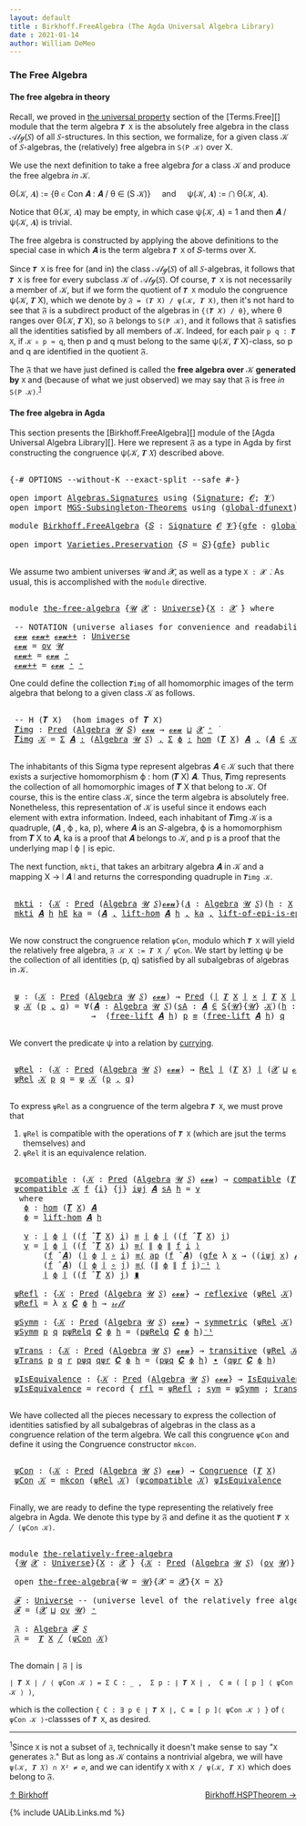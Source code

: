 ```yaml
---
layout: default
title : Birkhoff.FreeAlgebra (The Agda Universal Algebra Library)
date : 2021-01-14
author: William DeMeo
---
```


### <a id="the-free-algebra">The Free Algebra</a>

#### <a id="the-free-algebra-in-theory">The free algebra in theory</a>

Recall, we proved in [the universal property](Terms.Free.html#the-universal-property) section of the [Terms.Free][] module that the term algebra `𝑻 X` is the absolutely free algebra in the class 𝒜𝓁ℊ(𝑆) of all 𝑆-structures. In this section, we formalize, for a given class 𝒦 of 𝑆-algebras, the (relatively) free algebra in `S(P 𝒦)` over X.

We use the next definition to take a free algebra *for* a class 𝒦 and produce the free algebra *in* 𝒦.

Θ(𝒦, 𝑨) := {θ ∈ Con 𝑨 : 𝑨 / θ ∈ (S 𝒦)} &nbsp; &nbsp; and &nbsp; &nbsp; ψ(𝒦, 𝑨) := ⋂ Θ(𝒦, 𝑨).

Notice that Θ(𝒦, 𝑨) may be empty, in which case ψ(𝒦, 𝑨) = 1 and then 𝑨 / ψ(𝒦, 𝑨) is trivial.

The free algebra is constructed by applying the above definitions to the special case in which 𝑨 is the term algebra `𝑻 X` of 𝑆-terms over X.

Since `𝑻 X` is free for (and in) the class 𝒜𝓁ℊ(𝑆) of all 𝑆-algebras, it follows that `𝑻 X` is free for every subclass 𝒦 of 𝒜𝓁ℊ(𝑆). Of course, `𝑻 X` is not necessarily a member of 𝒦, but if we form the quotient of `𝑻 X` modulo the congruence ψ(𝒦, 𝑻 X), which we denote by `𝔉 = (𝑻 X) / ψ(𝒦, 𝑻 X)`, then it's not hard to see that 𝔉 is a subdirect product of the algebras in `{(𝑻 𝑋) / θ}`, where θ ranges over Θ(𝒦, 𝑻 X), so 𝔉 belongs to `S(P 𝒦)`, and it follows that 𝔉 satisfies all the identities satisfied by all members of 𝒦.  Indeed, for each pair `p q : 𝑻 X`, if `𝒦 ⊧ p ≈ q`, then p and q must belong to the same ψ(𝒦, 𝑻 X)-class, so p and q are identified in the quotient 𝔉.

The 𝔉 that we have just defined is called the **free algebra over** 𝒦 **generated by** `X` and (because of what we just observed) we may say that 𝔉 is free *in* `S(P 𝒦)`.<sup>[1](Birkhoff.FreeAlgebra.html#fn1)</sup>


#### <a id="the-free-algebra-in-agda">The free algebra in Agda</a>

This section presents the [Birkhoff.FreeAlgebra][] module of the [Agda Universal Algebra Library][].  Here we represent 𝔉 as a type in Agda by first constructing the congruence ψ(𝒦, 𝑻 𝑋) described above.

<pre class="Agda">

<a id="2212" class="Symbol">{-#</a> <a id="2216" class="Keyword">OPTIONS</a> <a id="2224" class="Pragma">--without-K</a> <a id="2236" class="Pragma">--exact-split</a> <a id="2250" class="Pragma">--safe</a> <a id="2257" class="Symbol">#-}</a>

<a id="2262" class="Keyword">open</a> <a id="2267" class="Keyword">import</a> <a id="2274" href="Algebras.Signatures.html" class="Module">Algebras.Signatures</a> <a id="2294" class="Keyword">using</a> <a id="2300" class="Symbol">(</a><a id="2301" href="Algebras.Signatures.html#1299" class="Function">Signature</a><a id="2310" class="Symbol">;</a> <a id="2312" href="Prelude.Preliminaries.html#5600" class="Generalizable">𝓞</a><a id="2313" class="Symbol">;</a> <a id="2315" href="Universes.html#262" class="Generalizable">𝓥</a><a id="2316" class="Symbol">)</a>
<a id="2318" class="Keyword">open</a> <a id="2323" class="Keyword">import</a> <a id="2330" href="MGS-Subsingleton-Theorems.html" class="Module">MGS-Subsingleton-Theorems</a> <a id="2356" class="Keyword">using</a> <a id="2362" class="Symbol">(</a><a id="2363" href="MGS-Subsingleton-Theorems.html#3468" class="Function">global-dfunext</a><a id="2377" class="Symbol">)</a>

<a id="2380" class="Keyword">module</a> <a id="2387" href="Birkhoff.FreeAlgebra.html" class="Module">Birkhoff.FreeAlgebra</a> <a id="2408" class="Symbol">{</a><a id="2409" href="Birkhoff.FreeAlgebra.html#2409" class="Bound">𝑆</a> <a id="2411" class="Symbol">:</a> <a id="2413" href="Algebras.Signatures.html#1299" class="Function">Signature</a> <a id="2423" href="Prelude.Preliminaries.html#5600" class="Generalizable">𝓞</a> <a id="2425" href="Universes.html#262" class="Generalizable">𝓥</a><a id="2426" class="Symbol">}{</a><a id="2428" href="Birkhoff.FreeAlgebra.html#2428" class="Bound">gfe</a> <a id="2432" class="Symbol">:</a> <a id="2434" href="MGS-Subsingleton-Theorems.html#3468" class="Function">global-dfunext</a><a id="2448" class="Symbol">}</a> <a id="2450" class="Keyword">where</a>

<a id="2457" class="Keyword">open</a> <a id="2462" class="Keyword">import</a> <a id="2469" href="Varieties.Preservation.html" class="Module">Varieties.Preservation</a> <a id="2492" class="Symbol">{</a><a id="2493" class="Argument">𝑆</a> <a id="2495" class="Symbol">=</a> <a id="2497" href="Birkhoff.FreeAlgebra.html#2409" class="Bound">𝑆</a><a id="2498" class="Symbol">}{</a><a id="2500" href="Birkhoff.FreeAlgebra.html#2428" class="Bound">gfe</a><a id="2503" class="Symbol">}</a> <a id="2505" class="Keyword">public</a>

</pre>

We assume two ambient universes 𝓤 and 𝓧, as well as a type `X : 𝓧 ̇`. As usual, this is accomplished with the `module` directive.

<pre class="Agda">

<a id="2670" class="Keyword">module</a> <a id="the-free-algebra"></a><a id="2677" href="Birkhoff.FreeAlgebra.html#2677" class="Module">the-free-algebra</a> <a id="2694" class="Symbol">{</a><a id="2695" href="Birkhoff.FreeAlgebra.html#2695" class="Bound">𝓤</a> <a id="2697" href="Birkhoff.FreeAlgebra.html#2697" class="Bound">𝓧</a> <a id="2699" class="Symbol">:</a> <a id="2701" href="Agda.Primitive.html#423" class="Function">Universe</a><a id="2709" class="Symbol">}{</a><a id="2711" href="Birkhoff.FreeAlgebra.html#2711" class="Bound">X</a> <a id="2713" class="Symbol">:</a> <a id="2715" href="Birkhoff.FreeAlgebra.html#2697" class="Bound">𝓧</a> <a id="2717" href="Universes.html#403" class="Function Operator">̇</a><a id="2718" class="Symbol">}</a> <a id="2720" class="Keyword">where</a>

 <a id="2728" class="Comment">-- NOTATION (universe aliases for convenience and readability).</a>
 <a id="the-free-algebra.𝓸𝓿𝓾"></a><a id="2793" href="Birkhoff.FreeAlgebra.html#2793" class="Function">𝓸𝓿𝓾</a> <a id="the-free-algebra.𝓸𝓿𝓾+"></a><a id="2797" href="Birkhoff.FreeAlgebra.html#2797" class="Function">𝓸𝓿𝓾+</a> <a id="the-free-algebra.𝓸𝓿𝓾++"></a><a id="2802" href="Birkhoff.FreeAlgebra.html#2802" class="Function">𝓸𝓿𝓾++</a> <a id="2808" class="Symbol">:</a> <a id="2810" href="Agda.Primitive.html#423" class="Function">Universe</a>
 <a id="2820" href="Birkhoff.FreeAlgebra.html#2793" class="Function">𝓸𝓿𝓾</a> <a id="2824" class="Symbol">=</a> <a id="2826" href="Algebras.Products.html#1918" class="Function">ov</a> <a id="2829" href="Birkhoff.FreeAlgebra.html#2695" class="Bound">𝓤</a>
 <a id="2832" href="Birkhoff.FreeAlgebra.html#2797" class="Function">𝓸𝓿𝓾+</a> <a id="2837" class="Symbol">=</a> <a id="2839" href="Birkhoff.FreeAlgebra.html#2793" class="Function">𝓸𝓿𝓾</a> <a id="2843" href="Agda.Primitive.html#606" class="Function Operator">⁺</a>
 <a id="2846" href="Birkhoff.FreeAlgebra.html#2802" class="Function">𝓸𝓿𝓾++</a> <a id="2852" class="Symbol">=</a> <a id="2854" href="Birkhoff.FreeAlgebra.html#2793" class="Function">𝓸𝓿𝓾</a> <a id="2858" href="Agda.Primitive.html#606" class="Function Operator">⁺</a> <a id="2860" href="Agda.Primitive.html#606" class="Function Operator">⁺</a>
</pre>

One could define the collection `𝑻img` of all homomorphic images of the term algebra that belong to a given class 𝒦 as follows.

<pre class="Agda">

 <a id="3018" class="Comment">-- H (𝑻 X)  (hom images of 𝑻 X)</a>
 <a id="the-free-algebra.𝑻img"></a><a id="3051" href="Birkhoff.FreeAlgebra.html#3051" class="Function">𝑻img</a> <a id="3056" class="Symbol">:</a> <a id="3058" href="Relations.Unary.html#959" class="Function">Pred</a> <a id="3063" class="Symbol">(</a><a id="3064" href="Algebras.Algebras.html#694" class="Function">Algebra</a> <a id="3072" href="Birkhoff.FreeAlgebra.html#2695" class="Bound">𝓤</a> <a id="3074" href="Birkhoff.FreeAlgebra.html#2409" class="Bound">𝑆</a><a id="3075" class="Symbol">)</a> <a id="3077" href="Birkhoff.FreeAlgebra.html#2793" class="Function">𝓸𝓿𝓾</a> <a id="3081" class="Symbol">→</a> <a id="3083" href="Birkhoff.FreeAlgebra.html#2793" class="Function">𝓸𝓿𝓾</a> <a id="3087" href="Agda.Primitive.html#636" class="Function Operator">⊔</a> <a id="3089" href="Birkhoff.FreeAlgebra.html#2697" class="Bound">𝓧</a> <a id="3091" href="Agda.Primitive.html#606" class="Function Operator">⁺</a> <a id="3093" href="Universes.html#403" class="Function Operator">̇</a>
 <a id="3096" href="Birkhoff.FreeAlgebra.html#3051" class="Function">𝑻img</a> <a id="3101" href="Birkhoff.FreeAlgebra.html#3101" class="Bound">𝒦</a> <a id="3103" class="Symbol">=</a> <a id="3105" href="MGS-MLTT.html#3074" class="Function">Σ</a> <a id="3107" href="Birkhoff.FreeAlgebra.html#3107" class="Bound">𝑨</a> <a id="3109" href="MGS-MLTT.html#3074" class="Function">꞉</a> <a id="3111" class="Symbol">(</a><a id="3112" href="Algebras.Algebras.html#694" class="Function">Algebra</a> <a id="3120" href="Birkhoff.FreeAlgebra.html#2695" class="Bound">𝓤</a> <a id="3122" href="Birkhoff.FreeAlgebra.html#2409" class="Bound">𝑆</a><a id="3123" class="Symbol">)</a> <a id="3125" href="MGS-MLTT.html#3074" class="Function">,</a> <a id="3127" href="MGS-MLTT.html#3074" class="Function">Σ</a> <a id="3129" href="Birkhoff.FreeAlgebra.html#3129" class="Bound">ϕ</a> <a id="3131" href="MGS-MLTT.html#3074" class="Function">꞉</a> <a id="3133" href="Homomorphisms.Basic.html#2278" class="Function">hom</a> <a id="3137" class="Symbol">(</a><a id="3138" href="Terms.Basic.html#3603" class="Function">𝑻</a> <a id="3140" href="Birkhoff.FreeAlgebra.html#2711" class="Bound">X</a><a id="3141" class="Symbol">)</a> <a id="3143" href="Birkhoff.FreeAlgebra.html#3107" class="Bound">𝑨</a> <a id="3145" href="MGS-MLTT.html#3074" class="Function">,</a> <a id="3147" class="Symbol">(</a><a id="3148" href="Birkhoff.FreeAlgebra.html#3107" class="Bound">𝑨</a> <a id="3150" href="Relations.Unary.html#1958" class="Function Operator">∈</a> <a id="3152" href="Birkhoff.FreeAlgebra.html#3101" class="Bound">𝒦</a><a id="3153" class="Symbol">)</a> <a id="3155" href="MGS-MLTT.html#3515" class="Function Operator">×</a> <a id="3157" href="Prelude.Inverses.html#2632" class="Function">Epic</a> <a id="3162" href="Prelude.Preliminaries.html#13569" class="Function Operator">∣</a> <a id="3164" href="Birkhoff.FreeAlgebra.html#3129" class="Bound">ϕ</a> <a id="3166" href="Prelude.Preliminaries.html#13569" class="Function Operator">∣</a>

</pre>

The inhabitants of this Sigma type represent algebras 𝑨 ∈ 𝒦 such that there exists a surjective homomorphism ϕ : hom (𝑻 X) 𝑨. Thus, 𝑻img represents the collection of all homomorphic images of 𝑻 X that belong to 𝒦.  Of course, this is the entire class 𝒦, since the term algebra is absolutely free. Nonetheless, this representation of 𝒦 is useful since it endows each element with extra information.  Indeed, each inhabitant of 𝑻img 𝒦 is a quadruple, (𝑨 , ϕ , ka, p), where 𝑨 is an 𝑆-algebra, ϕ is a homomorphism from 𝑻 X to 𝑨, ka is a proof that 𝑨 belongs to 𝒦, and p is a proof that the underlying map ∣ ϕ ∣ is epic.

The next function, `mkti`, that takes an arbitrary algebra 𝑨 in 𝒦 and a mapping X → ∣ 𝑨 ∣ and returns the corresponding quadruple in `𝑻img 𝒦`.

<pre class="Agda">

 <a id="the-free-algebra.mkti"></a><a id="3958" href="Birkhoff.FreeAlgebra.html#3958" class="Function">mkti</a> <a id="3963" class="Symbol">:</a> <a id="3965" class="Symbol">{</a><a id="3966" href="Birkhoff.FreeAlgebra.html#3966" class="Bound">𝒦</a> <a id="3968" class="Symbol">:</a> <a id="3970" href="Relations.Unary.html#959" class="Function">Pred</a> <a id="3975" class="Symbol">(</a><a id="3976" href="Algebras.Algebras.html#694" class="Function">Algebra</a> <a id="3984" href="Birkhoff.FreeAlgebra.html#2695" class="Bound">𝓤</a> <a id="3986" href="Birkhoff.FreeAlgebra.html#2409" class="Bound">𝑆</a><a id="3987" class="Symbol">)</a><a id="3988" href="Birkhoff.FreeAlgebra.html#2793" class="Function">𝓸𝓿𝓾</a><a id="3991" class="Symbol">}(</a><a id="3993" href="Birkhoff.FreeAlgebra.html#3993" class="Bound">𝑨</a> <a id="3995" class="Symbol">:</a> <a id="3997" href="Algebras.Algebras.html#694" class="Function">Algebra</a> <a id="4005" href="Birkhoff.FreeAlgebra.html#2695" class="Bound">𝓤</a> <a id="4007" href="Birkhoff.FreeAlgebra.html#2409" class="Bound">𝑆</a><a id="4008" class="Symbol">)(</a><a id="4010" href="Birkhoff.FreeAlgebra.html#4010" class="Bound">h</a> <a id="4012" class="Symbol">:</a> <a id="4014" href="Birkhoff.FreeAlgebra.html#2711" class="Bound">X</a> <a id="4016" class="Symbol">→</a> <a id="4018" href="Prelude.Preliminaries.html#13569" class="Function Operator">∣</a> <a id="4020" href="Birkhoff.FreeAlgebra.html#3993" class="Bound">𝑨</a> <a id="4022" href="Prelude.Preliminaries.html#13569" class="Function Operator">∣</a><a id="4023" class="Symbol">)</a> <a id="4025" class="Symbol">→</a> <a id="4027" href="Prelude.Inverses.html#2632" class="Function">Epic</a> <a id="4032" href="Birkhoff.FreeAlgebra.html#4010" class="Bound">h</a> <a id="4034" class="Symbol">→</a> <a id="4036" href="Birkhoff.FreeAlgebra.html#3993" class="Bound">𝑨</a> <a id="4038" href="Relations.Unary.html#1958" class="Function Operator">∈</a> <a id="4040" href="Birkhoff.FreeAlgebra.html#3966" class="Bound">𝒦</a> <a id="4042" class="Symbol">→</a> <a id="4044" href="Birkhoff.FreeAlgebra.html#3051" class="Function">𝑻img</a> <a id="4049" href="Birkhoff.FreeAlgebra.html#3966" class="Bound">𝒦</a>
 <a id="4052" href="Birkhoff.FreeAlgebra.html#3958" class="Function">mkti</a> <a id="4057" href="Birkhoff.FreeAlgebra.html#4057" class="Bound">𝑨</a> <a id="4059" href="Birkhoff.FreeAlgebra.html#4059" class="Bound">h</a> <a id="4061" href="Birkhoff.FreeAlgebra.html#4061" class="Bound">hE</a> <a id="4064" href="Birkhoff.FreeAlgebra.html#4064" class="Bound">ka</a> <a id="4067" class="Symbol">=</a> <a id="4069" class="Symbol">(</a><a id="4070" href="Birkhoff.FreeAlgebra.html#4057" class="Bound">𝑨</a> <a id="4072" href="Prelude.Preliminaries.html#14564" class="InductiveConstructor Operator">,</a> <a id="4074" href="Terms.Basic.html#4495" class="Function">lift-hom</a> <a id="4083" href="Birkhoff.FreeAlgebra.html#4057" class="Bound">𝑨</a> <a id="4085" href="Birkhoff.FreeAlgebra.html#4059" class="Bound">h</a> <a id="4087" href="Prelude.Preliminaries.html#14564" class="InductiveConstructor Operator">,</a> <a id="4089" href="Birkhoff.FreeAlgebra.html#4064" class="Bound">ka</a> <a id="4092" href="Prelude.Preliminaries.html#14564" class="InductiveConstructor Operator">,</a> <a id="4094" href="Terms.Basic.html#5688" class="Function">lift-of-epi-is-epi</a> <a id="4113" href="Birkhoff.FreeAlgebra.html#4057" class="Bound">𝑨</a> <a id="4115" href="Birkhoff.FreeAlgebra.html#4059" class="Bound">h</a> <a id="4117" href="Birkhoff.FreeAlgebra.html#4061" class="Bound">hE</a><a id="4119" class="Symbol">)</a>

</pre>

We now construct the congruence relation `ψCon`, modulo which `𝑻 X` will yield the relatively free algebra, `𝔉 𝒦 X := 𝑻 X ╱ ψCon`. We start by letting ψ be the collection of all identities (p, q) satisfied by all subalgebras of algebras in 𝒦.

<pre class="Agda">

 <a id="the-free-algebra.ψ"></a><a id="4393" href="Birkhoff.FreeAlgebra.html#4393" class="Function">ψ</a> <a id="4395" class="Symbol">:</a> <a id="4397" class="Symbol">(</a><a id="4398" href="Birkhoff.FreeAlgebra.html#4398" class="Bound">𝒦</a> <a id="4400" class="Symbol">:</a> <a id="4402" href="Relations.Unary.html#959" class="Function">Pred</a> <a id="4407" class="Symbol">(</a><a id="4408" href="Algebras.Algebras.html#694" class="Function">Algebra</a> <a id="4416" href="Birkhoff.FreeAlgebra.html#2695" class="Bound">𝓤</a> <a id="4418" href="Birkhoff.FreeAlgebra.html#2409" class="Bound">𝑆</a><a id="4419" class="Symbol">)</a> <a id="4421" href="Birkhoff.FreeAlgebra.html#2793" class="Function">𝓸𝓿𝓾</a><a id="4424" class="Symbol">)</a> <a id="4426" class="Symbol">→</a> <a id="4428" href="Relations.Unary.html#959" class="Function">Pred</a> <a id="4433" class="Symbol">(</a><a id="4434" href="Prelude.Preliminaries.html#13569" class="Function Operator">∣</a> <a id="4436" href="Terms.Basic.html#3603" class="Function">𝑻</a> <a id="4438" href="Birkhoff.FreeAlgebra.html#2711" class="Bound">X</a> <a id="4440" href="Prelude.Preliminaries.html#13569" class="Function Operator">∣</a> <a id="4442" href="MGS-MLTT.html#3515" class="Function Operator">×</a> <a id="4444" href="Prelude.Preliminaries.html#13569" class="Function Operator">∣</a> <a id="4446" href="Terms.Basic.html#3603" class="Function">𝑻</a> <a id="4448" href="Birkhoff.FreeAlgebra.html#2711" class="Bound">X</a> <a id="4450" href="Prelude.Preliminaries.html#13569" class="Function Operator">∣</a><a id="4451" class="Symbol">)</a> <a id="4453" class="Symbol">(</a><a id="4454" href="Birkhoff.FreeAlgebra.html#2697" class="Bound">𝓧</a> <a id="4456" href="Agda.Primitive.html#636" class="Function Operator">⊔</a> <a id="4458" href="Birkhoff.FreeAlgebra.html#2793" class="Function">𝓸𝓿𝓾</a><a id="4461" class="Symbol">)</a>
 <a id="4464" href="Birkhoff.FreeAlgebra.html#4393" class="Function">ψ</a> <a id="4466" href="Birkhoff.FreeAlgebra.html#4466" class="Bound">𝒦</a> <a id="4468" class="Symbol">(</a><a id="4469" href="Birkhoff.FreeAlgebra.html#4469" class="Bound">p</a> <a id="4471" href="Prelude.Preliminaries.html#14564" class="InductiveConstructor Operator">,</a> <a id="4473" href="Birkhoff.FreeAlgebra.html#4473" class="Bound">q</a><a id="4474" class="Symbol">)</a> <a id="4476" class="Symbol">=</a> <a id="4478" class="Symbol">∀(</a><a id="4480" href="Birkhoff.FreeAlgebra.html#4480" class="Bound">𝑨</a> <a id="4482" class="Symbol">:</a> <a id="4484" href="Algebras.Algebras.html#694" class="Function">Algebra</a> <a id="4492" href="Birkhoff.FreeAlgebra.html#2695" class="Bound">𝓤</a> <a id="4494" href="Birkhoff.FreeAlgebra.html#2409" class="Bound">𝑆</a><a id="4495" class="Symbol">)(</a><a id="4497" href="Birkhoff.FreeAlgebra.html#4497" class="Bound">sA</a> <a id="4500" class="Symbol">:</a> <a id="4502" href="Birkhoff.FreeAlgebra.html#4480" class="Bound">𝑨</a> <a id="4504" href="Relations.Unary.html#1958" class="Function Operator">∈</a> <a id="4506" href="Varieties.Varieties.html#2944" class="Datatype">S</a><a id="4507" class="Symbol">{</a><a id="4508" href="Birkhoff.FreeAlgebra.html#2695" class="Bound">𝓤</a><a id="4509" class="Symbol">}{</a><a id="4511" href="Birkhoff.FreeAlgebra.html#2695" class="Bound">𝓤</a><a id="4512" class="Symbol">}</a> <a id="4514" href="Birkhoff.FreeAlgebra.html#4466" class="Bound">𝒦</a><a id="4515" class="Symbol">)(</a><a id="4517" href="Birkhoff.FreeAlgebra.html#4517" class="Bound">h</a> <a id="4519" class="Symbol">:</a> <a id="4521" href="Birkhoff.FreeAlgebra.html#2711" class="Bound">X</a> <a id="4523" class="Symbol">→</a> <a id="4525" href="Prelude.Preliminaries.html#13569" class="Function Operator">∣</a> <a id="4527" href="Birkhoff.FreeAlgebra.html#4480" class="Bound">𝑨</a> <a id="4529" href="Prelude.Preliminaries.html#13569" class="Function Operator">∣</a> <a id="4531" class="Symbol">)</a>
                 <a id="4550" class="Symbol">→</a>  <a id="4553" class="Symbol">(</a><a id="4554" href="Terms.Basic.html#4221" class="Function">free-lift</a> <a id="4564" href="Birkhoff.FreeAlgebra.html#4480" class="Bound">𝑨</a> <a id="4566" href="Birkhoff.FreeAlgebra.html#4517" class="Bound">h</a><a id="4567" class="Symbol">)</a> <a id="4569" href="Birkhoff.FreeAlgebra.html#4469" class="Bound">p</a> <a id="4571" href="Prelude.Inverses.html#620" class="Datatype Operator">≡</a> <a id="4573" class="Symbol">(</a><a id="4574" href="Terms.Basic.html#4221" class="Function">free-lift</a> <a id="4584" href="Birkhoff.FreeAlgebra.html#4480" class="Bound">𝑨</a> <a id="4586" href="Birkhoff.FreeAlgebra.html#4517" class="Bound">h</a><a id="4587" class="Symbol">)</a> <a id="4589" href="Birkhoff.FreeAlgebra.html#4473" class="Bound">q</a>

</pre>

We convert the predicate ψ into a relation by [currying](https://en.wikipedia.org/wiki/Currying).

<pre class="Agda">

 <a id="the-free-algebra.ψRel"></a><a id="4718" href="Birkhoff.FreeAlgebra.html#4718" class="Function">ψRel</a> <a id="4723" class="Symbol">:</a> <a id="4725" class="Symbol">(</a><a id="4726" href="Birkhoff.FreeAlgebra.html#4726" class="Bound">𝒦</a> <a id="4728" class="Symbol">:</a> <a id="4730" href="Relations.Unary.html#959" class="Function">Pred</a> <a id="4735" class="Symbol">(</a><a id="4736" href="Algebras.Algebras.html#694" class="Function">Algebra</a> <a id="4744" href="Birkhoff.FreeAlgebra.html#2695" class="Bound">𝓤</a> <a id="4746" href="Birkhoff.FreeAlgebra.html#2409" class="Bound">𝑆</a><a id="4747" class="Symbol">)</a> <a id="4749" href="Birkhoff.FreeAlgebra.html#2793" class="Function">𝓸𝓿𝓾</a><a id="4752" class="Symbol">)</a> <a id="4754" class="Symbol">→</a> <a id="4756" href="Relations.Binary.html#1774" class="Function">Rel</a> <a id="4760" href="Prelude.Preliminaries.html#13569" class="Function Operator">∣</a> <a id="4762" class="Symbol">(</a><a id="4763" href="Terms.Basic.html#3603" class="Function">𝑻</a> <a id="4765" href="Birkhoff.FreeAlgebra.html#2711" class="Bound">X</a><a id="4766" class="Symbol">)</a> <a id="4768" href="Prelude.Preliminaries.html#13569" class="Function Operator">∣</a> <a id="4770" class="Symbol">(</a><a id="4771" href="Birkhoff.FreeAlgebra.html#2697" class="Bound">𝓧</a> <a id="4773" href="Agda.Primitive.html#636" class="Function Operator">⊔</a> <a id="4775" href="Birkhoff.FreeAlgebra.html#2793" class="Function">𝓸𝓿𝓾</a><a id="4778" class="Symbol">)</a>
 <a id="4781" href="Birkhoff.FreeAlgebra.html#4718" class="Function">ψRel</a> <a id="4786" href="Birkhoff.FreeAlgebra.html#4786" class="Bound">𝒦</a> <a id="4788" href="Birkhoff.FreeAlgebra.html#4788" class="Bound">p</a> <a id="4790" href="Birkhoff.FreeAlgebra.html#4790" class="Bound">q</a> <a id="4792" class="Symbol">=</a> <a id="4794" href="Birkhoff.FreeAlgebra.html#4393" class="Function">ψ</a> <a id="4796" href="Birkhoff.FreeAlgebra.html#4786" class="Bound">𝒦</a> <a id="4798" class="Symbol">(</a><a id="4799" href="Birkhoff.FreeAlgebra.html#4788" class="Bound">p</a> <a id="4801" href="Prelude.Preliminaries.html#14564" class="InductiveConstructor Operator">,</a> <a id="4803" href="Birkhoff.FreeAlgebra.html#4790" class="Bound">q</a><a id="4804" class="Symbol">)</a>

</pre>

To express `ψRel` as a congruence of the term algebra `𝑻 X`, we must prove that

1. `ψRel` is compatible with the operations of `𝑻 X` (which are jsut the terms themselves) and
2. `ψRel` it is an equivalence relation.

<pre class="Agda">

 <a id="the-free-algebra.ψcompatible"></a><a id="5052" href="Birkhoff.FreeAlgebra.html#5052" class="Function">ψcompatible</a> <a id="5064" class="Symbol">:</a> <a id="5066" class="Symbol">(</a><a id="5067" href="Birkhoff.FreeAlgebra.html#5067" class="Bound">𝒦</a> <a id="5069" class="Symbol">:</a> <a id="5071" href="Relations.Unary.html#959" class="Function">Pred</a> <a id="5076" class="Symbol">(</a><a id="5077" href="Algebras.Algebras.html#694" class="Function">Algebra</a> <a id="5085" href="Birkhoff.FreeAlgebra.html#2695" class="Bound">𝓤</a> <a id="5087" href="Birkhoff.FreeAlgebra.html#2409" class="Bound">𝑆</a><a id="5088" class="Symbol">)</a> <a id="5090" href="Birkhoff.FreeAlgebra.html#2793" class="Function">𝓸𝓿𝓾</a><a id="5093" class="Symbol">)</a> <a id="5095" class="Symbol">→</a> <a id="5097" href="Algebras.Algebras.html#5566" class="Function">compatible</a> <a id="5108" class="Symbol">(</a><a id="5109" href="Terms.Basic.html#3603" class="Function">𝑻</a> <a id="5111" href="Birkhoff.FreeAlgebra.html#2711" class="Bound">X</a><a id="5112" class="Symbol">)(</a><a id="5114" href="Birkhoff.FreeAlgebra.html#4718" class="Function">ψRel</a> <a id="5119" href="Birkhoff.FreeAlgebra.html#5067" class="Bound">𝒦</a><a id="5120" class="Symbol">)</a>
 <a id="5123" href="Birkhoff.FreeAlgebra.html#5052" class="Function">ψcompatible</a> <a id="5135" href="Birkhoff.FreeAlgebra.html#5135" class="Bound">𝒦</a> <a id="5137" href="Birkhoff.FreeAlgebra.html#5137" class="Bound">f</a> <a id="5139" class="Symbol">{</a><a id="5140" href="Birkhoff.FreeAlgebra.html#5140" class="Bound">i</a><a id="5141" class="Symbol">}</a> <a id="5143" class="Symbol">{</a><a id="5144" href="Birkhoff.FreeAlgebra.html#5144" class="Bound">j</a><a id="5145" class="Symbol">}</a> <a id="5147" href="Birkhoff.FreeAlgebra.html#5147" class="Bound">iψj</a> <a id="5151" href="Birkhoff.FreeAlgebra.html#5151" class="Bound">𝑨</a> <a id="5153" href="Birkhoff.FreeAlgebra.html#5153" class="Bound">sA</a> <a id="5156" href="Birkhoff.FreeAlgebra.html#5156" class="Bound">h</a> <a id="5158" class="Symbol">=</a> <a id="5160" href="Birkhoff.FreeAlgebra.html#5213" class="Function">γ</a>
  <a id="5164" class="Keyword">where</a>
   <a id="5173" href="Birkhoff.FreeAlgebra.html#5173" class="Function">ϕ</a> <a id="5175" class="Symbol">:</a> <a id="5177" href="Homomorphisms.Basic.html#2278" class="Function">hom</a> <a id="5181" class="Symbol">(</a><a id="5182" href="Terms.Basic.html#3603" class="Function">𝑻</a> <a id="5184" href="Birkhoff.FreeAlgebra.html#2711" class="Bound">X</a><a id="5185" class="Symbol">)</a> <a id="5187" href="Birkhoff.FreeAlgebra.html#5151" class="Bound">𝑨</a>
   <a id="5192" href="Birkhoff.FreeAlgebra.html#5173" class="Function">ϕ</a> <a id="5194" class="Symbol">=</a> <a id="5196" href="Terms.Basic.html#4495" class="Function">lift-hom</a> <a id="5205" href="Birkhoff.FreeAlgebra.html#5151" class="Bound">𝑨</a> <a id="5207" href="Birkhoff.FreeAlgebra.html#5156" class="Bound">h</a>

   <a id="5213" href="Birkhoff.FreeAlgebra.html#5213" class="Function">γ</a> <a id="5215" class="Symbol">:</a> <a id="5217" href="Prelude.Preliminaries.html#13569" class="Function Operator">∣</a> <a id="5219" href="Birkhoff.FreeAlgebra.html#5173" class="Function">ϕ</a> <a id="5221" href="Prelude.Preliminaries.html#13569" class="Function Operator">∣</a> <a id="5223" class="Symbol">((</a><a id="5225" href="Birkhoff.FreeAlgebra.html#5137" class="Bound">f</a> <a id="5227" href="Algebras.Algebras.html#2844" class="Function Operator">̂</a> <a id="5229" href="Terms.Basic.html#3603" class="Function">𝑻</a> <a id="5231" href="Birkhoff.FreeAlgebra.html#2711" class="Bound">X</a><a id="5232" class="Symbol">)</a> <a id="5234" href="Birkhoff.FreeAlgebra.html#5140" class="Bound">i</a><a id="5235" class="Symbol">)</a> <a id="5237" href="Prelude.Inverses.html#620" class="Datatype Operator">≡</a> <a id="5239" href="Prelude.Preliminaries.html#13569" class="Function Operator">∣</a> <a id="5241" href="Birkhoff.FreeAlgebra.html#5173" class="Function">ϕ</a> <a id="5243" href="Prelude.Preliminaries.html#13569" class="Function Operator">∣</a> <a id="5245" class="Symbol">((</a><a id="5247" href="Birkhoff.FreeAlgebra.html#5137" class="Bound">f</a> <a id="5249" href="Algebras.Algebras.html#2844" class="Function Operator">̂</a> <a id="5251" href="Terms.Basic.html#3603" class="Function">𝑻</a> <a id="5253" href="Birkhoff.FreeAlgebra.html#2711" class="Bound">X</a><a id="5254" class="Symbol">)</a> <a id="5256" href="Birkhoff.FreeAlgebra.html#5144" class="Bound">j</a><a id="5257" class="Symbol">)</a>
   <a id="5262" href="Birkhoff.FreeAlgebra.html#5213" class="Function">γ</a> <a id="5264" class="Symbol">=</a> <a id="5266" href="Prelude.Preliminaries.html#13569" class="Function Operator">∣</a> <a id="5268" href="Birkhoff.FreeAlgebra.html#5173" class="Function">ϕ</a> <a id="5270" href="Prelude.Preliminaries.html#13569" class="Function Operator">∣</a> <a id="5272" class="Symbol">((</a><a id="5274" href="Birkhoff.FreeAlgebra.html#5137" class="Bound">f</a> <a id="5276" href="Algebras.Algebras.html#2844" class="Function Operator">̂</a> <a id="5278" href="Terms.Basic.html#3603" class="Function">𝑻</a> <a id="5280" href="Birkhoff.FreeAlgebra.html#2711" class="Bound">X</a><a id="5281" class="Symbol">)</a> <a id="5283" href="Birkhoff.FreeAlgebra.html#5140" class="Bound">i</a><a id="5284" class="Symbol">)</a> <a id="5286" href="MGS-MLTT.html#5997" class="Function Operator">≡⟨</a> <a id="5289" href="Prelude.Preliminaries.html#13647" class="Function Operator">∥</a> <a id="5291" href="Birkhoff.FreeAlgebra.html#5173" class="Function">ϕ</a> <a id="5293" href="Prelude.Preliminaries.html#13647" class="Function Operator">∥</a> <a id="5295" href="Birkhoff.FreeAlgebra.html#5137" class="Bound">f</a> <a id="5297" href="Birkhoff.FreeAlgebra.html#5140" class="Bound">i</a> <a id="5299" href="MGS-MLTT.html#5997" class="Function Operator">⟩</a>
       <a id="5308" class="Symbol">(</a><a id="5309" href="Birkhoff.FreeAlgebra.html#5137" class="Bound">f</a> <a id="5311" href="Algebras.Algebras.html#2844" class="Function Operator">̂</a> <a id="5313" href="Birkhoff.FreeAlgebra.html#5151" class="Bound">𝑨</a><a id="5314" class="Symbol">)</a> <a id="5316" class="Symbol">(</a><a id="5317" href="Prelude.Preliminaries.html#13569" class="Function Operator">∣</a> <a id="5319" href="Birkhoff.FreeAlgebra.html#5173" class="Function">ϕ</a> <a id="5321" href="Prelude.Preliminaries.html#13569" class="Function Operator">∣</a> <a id="5323" href="MGS-MLTT.html#3813" class="Function Operator">∘</a> <a id="5325" href="Birkhoff.FreeAlgebra.html#5140" class="Bound">i</a><a id="5326" class="Symbol">)</a> <a id="5328" href="MGS-MLTT.html#5997" class="Function Operator">≡⟨</a> <a id="5331" href="MGS-MLTT.html#6613" class="Function">ap</a> <a id="5334" class="Symbol">(</a><a id="5335" href="Birkhoff.FreeAlgebra.html#5137" class="Bound">f</a> <a id="5337" href="Algebras.Algebras.html#2844" class="Function Operator">̂</a> <a id="5339" href="Birkhoff.FreeAlgebra.html#5151" class="Bound">𝑨</a><a id="5340" class="Symbol">)</a> <a id="5342" class="Symbol">(</a><a id="5343" href="Birkhoff.FreeAlgebra.html#2428" class="Bound">gfe</a> <a id="5347" class="Symbol">λ</a> <a id="5349" href="Birkhoff.FreeAlgebra.html#5349" class="Bound">x</a> <a id="5351" class="Symbol">→</a> <a id="5353" class="Symbol">((</a><a id="5355" href="Birkhoff.FreeAlgebra.html#5147" class="Bound">iψj</a> <a id="5359" href="Birkhoff.FreeAlgebra.html#5349" class="Bound">x</a><a id="5360" class="Symbol">)</a> <a id="5362" href="Birkhoff.FreeAlgebra.html#5151" class="Bound">𝑨</a> <a id="5364" href="Birkhoff.FreeAlgebra.html#5153" class="Bound">sA</a> <a id="5367" href="Birkhoff.FreeAlgebra.html#5156" class="Bound">h</a><a id="5368" class="Symbol">))</a> <a id="5371" href="MGS-MLTT.html#5997" class="Function Operator">⟩</a>
       <a id="5380" class="Symbol">(</a><a id="5381" href="Birkhoff.FreeAlgebra.html#5137" class="Bound">f</a> <a id="5383" href="Algebras.Algebras.html#2844" class="Function Operator">̂</a> <a id="5385" href="Birkhoff.FreeAlgebra.html#5151" class="Bound">𝑨</a><a id="5386" class="Symbol">)</a> <a id="5388" class="Symbol">(</a><a id="5389" href="Prelude.Preliminaries.html#13569" class="Function Operator">∣</a> <a id="5391" href="Birkhoff.FreeAlgebra.html#5173" class="Function">ϕ</a> <a id="5393" href="Prelude.Preliminaries.html#13569" class="Function Operator">∣</a> <a id="5395" href="MGS-MLTT.html#3813" class="Function Operator">∘</a> <a id="5397" href="Birkhoff.FreeAlgebra.html#5144" class="Bound">j</a><a id="5398" class="Symbol">)</a> <a id="5400" href="MGS-MLTT.html#5997" class="Function Operator">≡⟨</a> <a id="5403" class="Symbol">(</a><a id="5404" href="Prelude.Preliminaries.html#13647" class="Function Operator">∥</a> <a id="5406" href="Birkhoff.FreeAlgebra.html#5173" class="Function">ϕ</a> <a id="5408" href="Prelude.Preliminaries.html#13647" class="Function Operator">∥</a> <a id="5410" href="Birkhoff.FreeAlgebra.html#5137" class="Bound">f</a> <a id="5412" href="Birkhoff.FreeAlgebra.html#5144" class="Bound">j</a><a id="5413" class="Symbol">)</a><a id="5414" href="MGS-MLTT.html#6125" class="Function Operator">⁻¹</a> <a id="5417" href="MGS-MLTT.html#5997" class="Function Operator">⟩</a>
       <a id="5426" href="Prelude.Preliminaries.html#13569" class="Function Operator">∣</a> <a id="5428" href="Birkhoff.FreeAlgebra.html#5173" class="Function">ϕ</a> <a id="5430" href="Prelude.Preliminaries.html#13569" class="Function Operator">∣</a> <a id="5432" class="Symbol">((</a><a id="5434" href="Birkhoff.FreeAlgebra.html#5137" class="Bound">f</a> <a id="5436" href="Algebras.Algebras.html#2844" class="Function Operator">̂</a> <a id="5438" href="Terms.Basic.html#3603" class="Function">𝑻</a> <a id="5440" href="Birkhoff.FreeAlgebra.html#2711" class="Bound">X</a><a id="5441" class="Symbol">)</a> <a id="5443" href="Birkhoff.FreeAlgebra.html#5144" class="Bound">j</a><a id="5444" class="Symbol">)</a> <a id="5446" href="MGS-MLTT.html#6079" class="Function Operator">∎</a>

 <a id="the-free-algebra.ψRefl"></a><a id="5450" href="Birkhoff.FreeAlgebra.html#5450" class="Function">ψRefl</a> <a id="5456" class="Symbol">:</a> <a id="5458" class="Symbol">{</a><a id="5459" href="Birkhoff.FreeAlgebra.html#5459" class="Bound">𝒦</a> <a id="5461" class="Symbol">:</a> <a id="5463" href="Relations.Unary.html#959" class="Function">Pred</a> <a id="5468" class="Symbol">(</a><a id="5469" href="Algebras.Algebras.html#694" class="Function">Algebra</a> <a id="5477" href="Birkhoff.FreeAlgebra.html#2695" class="Bound">𝓤</a> <a id="5479" href="Birkhoff.FreeAlgebra.html#2409" class="Bound">𝑆</a><a id="5480" class="Symbol">)</a> <a id="5482" href="Birkhoff.FreeAlgebra.html#2793" class="Function">𝓸𝓿𝓾</a><a id="5485" class="Symbol">}</a> <a id="5487" class="Symbol">→</a> <a id="5489" href="Relations.Quotients.html#918" class="Function">reflexive</a> <a id="5499" class="Symbol">(</a><a id="5500" href="Birkhoff.FreeAlgebra.html#4718" class="Function">ψRel</a> <a id="5505" href="Birkhoff.FreeAlgebra.html#5459" class="Bound">𝒦</a><a id="5506" class="Symbol">)</a>
 <a id="5509" href="Birkhoff.FreeAlgebra.html#5450" class="Function">ψRefl</a> <a id="5515" class="Symbol">=</a> <a id="5517" class="Symbol">λ</a> <a id="5519" href="Birkhoff.FreeAlgebra.html#5519" class="Bound">x</a> <a id="5521" href="Birkhoff.FreeAlgebra.html#5521" class="Bound">𝑪</a> <a id="5523" href="Birkhoff.FreeAlgebra.html#5523" class="Bound">ϕ</a> <a id="5525" href="Birkhoff.FreeAlgebra.html#5525" class="Bound">h</a> <a id="5527" class="Symbol">→</a> <a id="5529" href="Prelude.Inverses.html#634" class="InductiveConstructor">𝓇ℯ𝒻𝓁</a>

 <a id="the-free-algebra.ψSymm"></a><a id="5536" href="Birkhoff.FreeAlgebra.html#5536" class="Function">ψSymm</a> <a id="5542" class="Symbol">:</a> <a id="5544" class="Symbol">{</a><a id="5545" href="Birkhoff.FreeAlgebra.html#5545" class="Bound">𝒦</a> <a id="5547" class="Symbol">:</a> <a id="5549" href="Relations.Unary.html#959" class="Function">Pred</a> <a id="5554" class="Symbol">(</a><a id="5555" href="Algebras.Algebras.html#694" class="Function">Algebra</a> <a id="5563" href="Birkhoff.FreeAlgebra.html#2695" class="Bound">𝓤</a> <a id="5565" href="Birkhoff.FreeAlgebra.html#2409" class="Bound">𝑆</a><a id="5566" class="Symbol">)</a> <a id="5568" href="Birkhoff.FreeAlgebra.html#2793" class="Function">𝓸𝓿𝓾</a><a id="5571" class="Symbol">}</a> <a id="5573" class="Symbol">→</a> <a id="5575" href="Relations.Quotients.html#1006" class="Function">symmetric</a> <a id="5585" class="Symbol">(</a><a id="5586" href="Birkhoff.FreeAlgebra.html#4718" class="Function">ψRel</a> <a id="5591" href="Birkhoff.FreeAlgebra.html#5545" class="Bound">𝒦</a><a id="5592" class="Symbol">)</a>
 <a id="5595" href="Birkhoff.FreeAlgebra.html#5536" class="Function">ψSymm</a> <a id="5601" href="Birkhoff.FreeAlgebra.html#5601" class="Bound">p</a> <a id="5603" href="Birkhoff.FreeAlgebra.html#5603" class="Bound">q</a> <a id="5605" href="Birkhoff.FreeAlgebra.html#5605" class="Bound">pψRelq</a> <a id="5612" href="Birkhoff.FreeAlgebra.html#5612" class="Bound">𝑪</a> <a id="5614" href="Birkhoff.FreeAlgebra.html#5614" class="Bound">ϕ</a> <a id="5616" href="Birkhoff.FreeAlgebra.html#5616" class="Bound">h</a> <a id="5618" class="Symbol">=</a> <a id="5620" class="Symbol">(</a><a id="5621" href="Birkhoff.FreeAlgebra.html#5605" class="Bound">pψRelq</a> <a id="5628" href="Birkhoff.FreeAlgebra.html#5612" class="Bound">𝑪</a> <a id="5630" href="Birkhoff.FreeAlgebra.html#5614" class="Bound">ϕ</a> <a id="5632" href="Birkhoff.FreeAlgebra.html#5616" class="Bound">h</a><a id="5633" class="Symbol">)</a><a id="5634" href="MGS-MLTT.html#6125" class="Function Operator">⁻¹</a>

 <a id="the-free-algebra.ψTrans"></a><a id="5639" href="Birkhoff.FreeAlgebra.html#5639" class="Function">ψTrans</a> <a id="5646" class="Symbol">:</a> <a id="5648" class="Symbol">{</a><a id="5649" href="Birkhoff.FreeAlgebra.html#5649" class="Bound">𝒦</a> <a id="5651" class="Symbol">:</a> <a id="5653" href="Relations.Unary.html#959" class="Function">Pred</a> <a id="5658" class="Symbol">(</a><a id="5659" href="Algebras.Algebras.html#694" class="Function">Algebra</a> <a id="5667" href="Birkhoff.FreeAlgebra.html#2695" class="Bound">𝓤</a> <a id="5669" href="Birkhoff.FreeAlgebra.html#2409" class="Bound">𝑆</a><a id="5670" class="Symbol">)</a> <a id="5672" href="Birkhoff.FreeAlgebra.html#2793" class="Function">𝓸𝓿𝓾</a><a id="5675" class="Symbol">}</a> <a id="5677" class="Symbol">→</a> <a id="5679" href="Relations.Quotients.html#1218" class="Function">transitive</a> <a id="5690" class="Symbol">(</a><a id="5691" href="Birkhoff.FreeAlgebra.html#4718" class="Function">ψRel</a> <a id="5696" href="Birkhoff.FreeAlgebra.html#5649" class="Bound">𝒦</a><a id="5697" class="Symbol">)</a>
 <a id="5700" href="Birkhoff.FreeAlgebra.html#5639" class="Function">ψTrans</a> <a id="5707" href="Birkhoff.FreeAlgebra.html#5707" class="Bound">p</a> <a id="5709" href="Birkhoff.FreeAlgebra.html#5709" class="Bound">q</a> <a id="5711" href="Birkhoff.FreeAlgebra.html#5711" class="Bound">r</a> <a id="5713" href="Birkhoff.FreeAlgebra.html#5713" class="Bound">pψq</a> <a id="5717" href="Birkhoff.FreeAlgebra.html#5717" class="Bound">qψr</a> <a id="5721" href="Birkhoff.FreeAlgebra.html#5721" class="Bound">𝑪</a> <a id="5723" href="Birkhoff.FreeAlgebra.html#5723" class="Bound">ϕ</a> <a id="5725" href="Birkhoff.FreeAlgebra.html#5725" class="Bound">h</a> <a id="5727" class="Symbol">=</a> <a id="5729" class="Symbol">(</a><a id="5730" href="Birkhoff.FreeAlgebra.html#5713" class="Bound">pψq</a> <a id="5734" href="Birkhoff.FreeAlgebra.html#5721" class="Bound">𝑪</a> <a id="5736" href="Birkhoff.FreeAlgebra.html#5723" class="Bound">ϕ</a> <a id="5738" href="Birkhoff.FreeAlgebra.html#5725" class="Bound">h</a><a id="5739" class="Symbol">)</a> <a id="5741" href="MGS-MLTT.html#5910" class="Function Operator">∙</a> <a id="5743" class="Symbol">(</a><a id="5744" href="Birkhoff.FreeAlgebra.html#5717" class="Bound">qψr</a> <a id="5748" href="Birkhoff.FreeAlgebra.html#5721" class="Bound">𝑪</a> <a id="5750" href="Birkhoff.FreeAlgebra.html#5723" class="Bound">ϕ</a> <a id="5752" href="Birkhoff.FreeAlgebra.html#5725" class="Bound">h</a><a id="5753" class="Symbol">)</a>

 <a id="the-free-algebra.ψIsEquivalence"></a><a id="5757" href="Birkhoff.FreeAlgebra.html#5757" class="Function">ψIsEquivalence</a> <a id="5772" class="Symbol">:</a> <a id="5774" class="Symbol">{</a><a id="5775" href="Birkhoff.FreeAlgebra.html#5775" class="Bound">𝒦</a> <a id="5777" class="Symbol">:</a> <a id="5779" href="Relations.Unary.html#959" class="Function">Pred</a> <a id="5784" class="Symbol">(</a><a id="5785" href="Algebras.Algebras.html#694" class="Function">Algebra</a> <a id="5793" href="Birkhoff.FreeAlgebra.html#2695" class="Bound">𝓤</a> <a id="5795" href="Birkhoff.FreeAlgebra.html#2409" class="Bound">𝑆</a><a id="5796" class="Symbol">)</a> <a id="5798" href="Birkhoff.FreeAlgebra.html#2793" class="Function">𝓸𝓿𝓾</a><a id="5801" class="Symbol">}</a> <a id="5803" class="Symbol">→</a> <a id="5805" href="Relations.Quotients.html#1913" class="Record">IsEquivalence</a> <a id="5819" class="Symbol">(</a><a id="5820" href="Birkhoff.FreeAlgebra.html#4718" class="Function">ψRel</a> <a id="5825" href="Birkhoff.FreeAlgebra.html#5775" class="Bound">𝒦</a><a id="5826" class="Symbol">)</a>
 <a id="5829" href="Birkhoff.FreeAlgebra.html#5757" class="Function">ψIsEquivalence</a> <a id="5844" class="Symbol">=</a> <a id="5846" class="Keyword">record</a> <a id="5853" class="Symbol">{</a> <a id="5855" href="Relations.Quotients.html#1981" class="Field">rfl</a> <a id="5859" class="Symbol">=</a> <a id="5861" href="Birkhoff.FreeAlgebra.html#5450" class="Function">ψRefl</a> <a id="5867" class="Symbol">;</a> <a id="5869" href="Relations.Quotients.html#2006" class="Field">sym</a> <a id="5873" class="Symbol">=</a> <a id="5875" href="Birkhoff.FreeAlgebra.html#5536" class="Function">ψSymm</a> <a id="5881" class="Symbol">;</a> <a id="5883" href="Relations.Quotients.html#2031" class="Field">trans</a> <a id="5889" class="Symbol">=</a> <a id="5891" href="Birkhoff.FreeAlgebra.html#5639" class="Function">ψTrans</a> <a id="5898" class="Symbol">}</a>

</pre>

We have collected all the pieces necessary to express the collection of identities satisfied by all subalgebras of algebras in the class as a congruence relation of the term algebra. We call this congruence `ψCon` and define it using the Congruence constructor `mkcon`.

<pre class="Agda">

 <a id="the-free-algebra.ψCon"></a><a id="6199" href="Birkhoff.FreeAlgebra.html#6199" class="Function">ψCon</a> <a id="6204" class="Symbol">:</a> <a id="6206" class="Symbol">(</a><a id="6207" href="Birkhoff.FreeAlgebra.html#6207" class="Bound">𝒦</a> <a id="6209" class="Symbol">:</a> <a id="6211" href="Relations.Unary.html#959" class="Function">Pred</a> <a id="6216" class="Symbol">(</a><a id="6217" href="Algebras.Algebras.html#694" class="Function">Algebra</a> <a id="6225" href="Birkhoff.FreeAlgebra.html#2695" class="Bound">𝓤</a> <a id="6227" href="Birkhoff.FreeAlgebra.html#2409" class="Bound">𝑆</a><a id="6228" class="Symbol">)</a> <a id="6230" href="Birkhoff.FreeAlgebra.html#2793" class="Function">𝓸𝓿𝓾</a><a id="6233" class="Symbol">)</a> <a id="6235" class="Symbol">→</a> <a id="6237" href="Algebras.Congruences.html#1106" class="Record">Congruence</a> <a id="6248" class="Symbol">(</a><a id="6249" href="Terms.Basic.html#3603" class="Function">𝑻</a> <a id="6251" href="Birkhoff.FreeAlgebra.html#2711" class="Bound">X</a><a id="6252" class="Symbol">)</a>
 <a id="6255" href="Birkhoff.FreeAlgebra.html#6199" class="Function">ψCon</a> <a id="6260" href="Birkhoff.FreeAlgebra.html#6260" class="Bound">𝒦</a> <a id="6262" class="Symbol">=</a> <a id="6264" href="Algebras.Congruences.html#1185" class="InductiveConstructor">mkcon</a> <a id="6270" class="Symbol">(</a><a id="6271" href="Birkhoff.FreeAlgebra.html#4718" class="Function">ψRel</a> <a id="6276" href="Birkhoff.FreeAlgebra.html#6260" class="Bound">𝒦</a><a id="6277" class="Symbol">)</a> <a id="6279" class="Symbol">(</a><a id="6280" href="Birkhoff.FreeAlgebra.html#5052" class="Function">ψcompatible</a> <a id="6292" href="Birkhoff.FreeAlgebra.html#6260" class="Bound">𝒦</a><a id="6293" class="Symbol">)</a> <a id="6295" href="Birkhoff.FreeAlgebra.html#5757" class="Function">ψIsEquivalence</a>

</pre>


Finally, we are ready to define the type representing the relatively free algebra in Agda.  We denote this type by 𝔉 and define it as the quotient `𝑻 X ╱ (ψCon 𝒦)`.

<pre class="Agda">

<a id="6504" class="Keyword">module</a> <a id="the-relatively-free-algebra"></a><a id="6511" href="Birkhoff.FreeAlgebra.html#6511" class="Module">the-relatively-free-algebra</a>
 <a id="6540" class="Symbol">{</a><a id="6541" href="Birkhoff.FreeAlgebra.html#6541" class="Bound">𝓤</a> <a id="6543" href="Birkhoff.FreeAlgebra.html#6543" class="Bound">𝓧</a> <a id="6545" class="Symbol">:</a> <a id="6547" href="Agda.Primitive.html#423" class="Function">Universe</a><a id="6555" class="Symbol">}{</a><a id="6557" href="Birkhoff.FreeAlgebra.html#6557" class="Bound">X</a> <a id="6559" class="Symbol">:</a> <a id="6561" href="Birkhoff.FreeAlgebra.html#6543" class="Bound">𝓧</a> <a id="6563" href="Universes.html#403" class="Function Operator">̇</a><a id="6564" class="Symbol">}</a> <a id="6566" class="Symbol">{</a><a id="6567" href="Birkhoff.FreeAlgebra.html#6567" class="Bound">𝒦</a> <a id="6569" class="Symbol">:</a> <a id="6571" href="Relations.Unary.html#959" class="Function">Pred</a> <a id="6576" class="Symbol">(</a><a id="6577" href="Algebras.Algebras.html#694" class="Function">Algebra</a> <a id="6585" href="Birkhoff.FreeAlgebra.html#6541" class="Bound">𝓤</a> <a id="6587" href="Birkhoff.FreeAlgebra.html#2409" class="Bound">𝑆</a><a id="6588" class="Symbol">)</a> <a id="6590" class="Symbol">(</a><a id="6591" href="Algebras.Products.html#1918" class="Function">ov</a> <a id="6594" href="Birkhoff.FreeAlgebra.html#6541" class="Bound">𝓤</a><a id="6595" class="Symbol">)}</a> <a id="6598" class="Keyword">where</a>

 <a id="6606" class="Keyword">open</a> <a id="6611" href="Birkhoff.FreeAlgebra.html#2677" class="Module">the-free-algebra</a><a id="6627" class="Symbol">{</a><a id="6628" class="Argument">𝓤</a> <a id="6630" class="Symbol">=</a> <a id="6632" href="Birkhoff.FreeAlgebra.html#6541" class="Bound">𝓤</a><a id="6633" class="Symbol">}{</a><a id="6635" class="Argument">𝓧</a> <a id="6637" class="Symbol">=</a> <a id="6639" href="Birkhoff.FreeAlgebra.html#6543" class="Bound">𝓧</a><a id="6640" class="Symbol">}{</a><a id="6642" class="Argument">X</a> <a id="6644" class="Symbol">=</a> <a id="6646" href="Birkhoff.FreeAlgebra.html#6557" class="Bound">X</a><a id="6647" class="Symbol">}</a>

 <a id="the-relatively-free-algebra.𝓕"></a><a id="6651" href="Birkhoff.FreeAlgebra.html#6651" class="Function">𝓕</a> <a id="6653" class="Symbol">:</a> <a id="6655" href="Agda.Primitive.html#423" class="Function">Universe</a> <a id="6664" class="Comment">-- (universe level of the relatively free algebra)</a>
 <a id="6716" href="Birkhoff.FreeAlgebra.html#6651" class="Function">𝓕</a> <a id="6718" class="Symbol">=</a> <a id="6720" class="Symbol">(</a><a id="6721" href="Birkhoff.FreeAlgebra.html#6543" class="Bound">𝓧</a> <a id="6723" href="Agda.Primitive.html#636" class="Function Operator">⊔</a> <a id="6725" href="Algebras.Products.html#1918" class="Function">ov</a> <a id="6728" href="Birkhoff.FreeAlgebra.html#6541" class="Bound">𝓤</a><a id="6729" class="Symbol">)</a> <a id="6731" href="Agda.Primitive.html#606" class="Function Operator">⁺</a>

 <a id="the-relatively-free-algebra.𝔉"></a><a id="6735" href="Birkhoff.FreeAlgebra.html#6735" class="Function">𝔉</a> <a id="6737" class="Symbol">:</a> <a id="6739" href="Algebras.Algebras.html#694" class="Function">Algebra</a> <a id="6747" href="Birkhoff.FreeAlgebra.html#6651" class="Function">𝓕</a> <a id="6749" href="Birkhoff.FreeAlgebra.html#2409" class="Bound">𝑆</a>
 <a id="6752" href="Birkhoff.FreeAlgebra.html#6735" class="Function">𝔉</a> <a id="6754" class="Symbol">=</a>  <a id="6757" href="Terms.Basic.html#3603" class="Function">𝑻</a> <a id="6759" href="Birkhoff.FreeAlgebra.html#6557" class="Bound">X</a> <a id="6761" href="Algebras.Congruences.html#3128" class="Function Operator">╱</a> <a id="6763" class="Symbol">(</a><a id="6764" href="Birkhoff.FreeAlgebra.html#6199" class="Function">ψCon</a> <a id="6769" href="Birkhoff.FreeAlgebra.html#6567" class="Bound">𝒦</a><a id="6770" class="Symbol">)</a>

</pre>

The domain ∣ 𝔉 ∣ is

`∣ 𝑻 X ∣ / ⟨ ψCon 𝒦 ⟩ = Σ C ꞉ _ ,  Σ p ꞉ ∣ 𝑻 X ∣ ,  C ≡ ( [ p ] ⟨ ψCon 𝒦 ⟩ )`,

which is the collection `{ C : ∃ p ∈ ∣ 𝑻 X ∣, C ≡ [ p ]⟨ ψCon 𝒦 ⟩ }` of `⟨ ψCon 𝒦 ⟩`-classses of `𝑻 X`, as desired.


----------------------------

<span class="footnote" id="fn1"><sup>1</sup>Since `X` is not a subset of `𝔉`, technically it doesn't make sense to say "`X` generates `𝔉`." But as long as 𝒦 contains a nontrivial algebra, we will have `ψ(𝒦, 𝑻 𝑋) ∩ X² ≠ ∅`, and we can identify `X` with `X / ψ(𝒦, 𝑻 X)` which does belong to 𝔉.</span>

[↑ Birkhoff](Birkhoff.html)
<span style="float:right;">[Birkhoff.HSPTheorem →](Birkhoff.HSPTheorem.html)</span>

{% include UALib.Links.md %}

<!--

Lemma 4.27. (Bergman) Let 𝒦 be a class of algebras, and ψCon defined as above.
                     Then 𝔽 := 𝑻 / ψCon is isomorphic to an algebra in SP(𝒦).

Proof. 𝔽 ↪ ⨅ 𝒜, where 𝒜 = {𝑨 / θ : 𝑨 / θ ∈ S 𝒦}.
       Therefore, 𝔽 ≅ 𝑩, where 𝑩 is a subalgebra of ⨅ 𝒜 ∈ PS(𝒦).
       Thus 𝔽 is isomorphic to an algebra in SPS(𝒦).
       By SPS⊆SP, 𝔽 is isomorphic to an algebra in SP(𝒦).

-->



